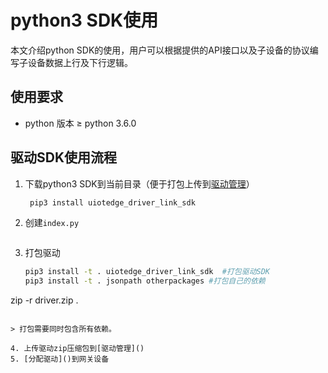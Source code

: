 # python3 SDK使用

本文介绍python SDK的使用，用户可以根据提供的API接口以及子设备的协议编写子设备数据上行及下行逻辑。



## 使用要求

- python 版本 ≥ python 3.6.0



## 驱动SDK使用流程

1. 下载python3 SDK到当前目录（便于打包上传到[驱动管理]()）

   ```bash
    pip3 install uiotedge_driver_link_sdk
   ```

2. 创建`index.py`

   ```python
   
   ```

   

3. 打包驱动

   ```bash
   pip3 install -t . uiotedge_driver_link_sdk  #打包驱动SDK
   pip3 install -t . jsonpath otherpackages #打包自己的依赖
zip -r driver.zip .
   ```
   
   > 打包需要同时包含所有依赖。

4. 上传驱动zip压缩包到[驱动管理]()
5. [分配驱动]()到网关设备